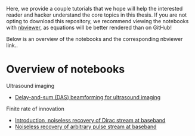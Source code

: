 Here, we provide a couple tutorials that we hope will help the interested 
reader and hacker understand the core topics in this thesis. If you are not opting
to download this repository, we recommend viewing the notebooks with 
[nbviewer](http://nbviewer.jupyter.org/), as equations will be better rendered than on GitHub!

Below is an overview of the notebooks and the corresponding nbviewer link..

# Overview of notebooks

Ultrasound imaging
* [Delay-and-sum (DAS) beamforming for ultrasound imaging](http://nbviewer.jupyter.org/github/ebezzam/frius/blob/master/notebooks/das_plane_wave_imaging.ipynb)

Finite rate of innovation
* [Introduction, noiseless recovery of Dirac stream at baseband](http://nbviewer.jupyter.org/github/ebezzam/frius/blob/master/notebooks/fri_part1_intro.ipynb)
* [Noiseless recovery of arbitrary pulse stream at baseband](http://nbviewer.jupyter.org/github/ebezzam/frius/blob/master/notebooks/fri_part2_arbitrary_pulse.ipynb)